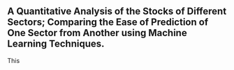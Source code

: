 ## A Quantitative Analysis of the Stocks of Different Sectors; Comparing the Ease of Prediction of One Sector from Another using Machine Learning Techniques.

This
